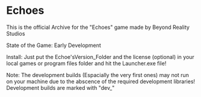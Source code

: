 # Echoes
 This is the official Archive for the "Echoes" game made by Beyond Reality Studios
 
 State of the Game: Early Development

 Install: Just put the Echoe'sVersion_Folder and the license (optional) in your local games or program files folder and
          hit the Launcher.exe file!

 Note: The development builds (Espacially the very first ones) may not run on your machine due to
       the abscence of the required development libraries! Development builds are marked with "dev_"